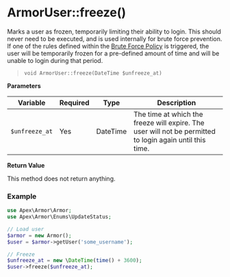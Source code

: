 
# ArmorUser::freeze()

Marks a user as frozen, temporarily limiting their ability to login.  This should never need to be executed, and is used internally for brute force prevention.  If one of the rules defined within the [Brute Force Policy](../brute_force_policy.md) is triggered, the user will be temporarily frozen for a pre-defined amount of time and will be unable to login during that period.

> `void ArmorUser::freeze(DateTime $unfreeze_at)`

**Parameters**

Variable | Required | Type | Description
------------- |------------- |------------- |------------- 
`$unfreeze_at` | Yes | DateTime | The time at which the freeze will expire.  The user will not be permitted to login again until this time.


**Return Value**

This method does not return anything.


### Example

~~~php
use Apex\Armor\Armor;
use Apex\Armor\Enums\UpdateStatus;

// Load user
$armor = new Armor();
$user = $armor->getUser('some_username');

// Freeze
$unfreeze_at = new \DateTime(time() + 3600);
$user->freeze($unfreeze_at);
~~~


